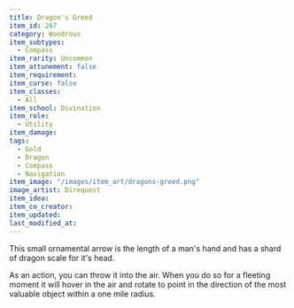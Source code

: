 ```yaml
---
title: Dragon's Greed
item_id: 267
category: Wondrous
item_subtypes:
  - Compass
item_rarity: Uncommon
item_attunement: false
item_requirement: 
item_curse: false
item_classes: 
  - All
item_school: Divination
item_role: 
  - Utility
item_damage: 
tags:
  - Gold
  - Dragon
  - Compass
  - Navigation
item_image: "/images/item_art/dragons-greed.png"
image_artist: Direquest
item_idea: 
item_co_creator: 
item_updated: 
last_modified_at: 
---
```


This small ornamental arrow is the length of a man's hand and has a shard of dragon scale for it's head.

As an action, you can throw it into the air. When you do so for a fleeting moment it will hover in the air and rotate to point in the direction of the most valuable object within a one mile radius.
